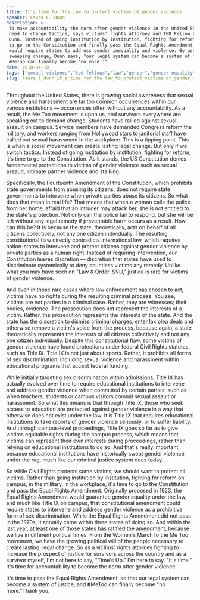 ```yaml
---
title: It's time for the law to protect victims of gender violence
speaker: Laura L. Dunn
description: >-
 To make accountability the norm after gender violence in the United States, we
 need to change tactics, says victims' rights attorney and TED Fellow Laura L.
 Dunn. Instead of going institution by institution, fighting for reform, we need
 to go to the Constitution and finally pass the Equal Rights Amendment, which
 would require states to address gender inequality and violence. By ushering in
 sweeping change, Dunn says, "our legal system can become a system of justice, and
 #MeToo can finally become 'no more.'"
date: 2018-04-10
tags: ["sexual-violence","ted-fellows","law","gender","gender-equality","society","social-change","government","justice-system","united-states"]
slug: laura_l_dunn_it_s_time_for_the_law_to_protect_victims_of_gender_violence
---
```


Throughout the United States, there is growing social awareness that sexual violence and
harassment are far too common occurrences within our various institutions — occurrences
often without any accountability. As a result, the Me Too movement is upon us, and
survivors everywhere are speaking out to demand change. Students have rallied against
sexual assault on campus. Service members have demanded Congress reform the military, and
workers ranging from Hollywood stars to janitorial staff have called out sexual harassment
in the workplace. This is a tipping point. This is when a social movement can create
lasting legal change. But only if we switch tactics. Instead of going institution by
institution, fighting for reform, it's time to go to the Constitution. As it stands, the US
Constitution denies fundamental protections to victims of gender violence such as sexual
assault, intimate partner violence and stalking.

Specifically, the Fourteenth Amendment of the Constitution, which prohibits state
governments from abusing its citizens, does not require state governments to intervene
when private parties abuse its citizens. So what does that mean in real life? That means
that when a woman calls the police from her home, afraid that an intruder may attack her,
she is not entitled to the state's protection. Not only can the police fail to respond,
but she will be left without any legal remedy if preventable harm occurs as a result. How
can this be? It is because the state, theoretically, acts on behalf of all citizens
collectively, not any one citizen individually. The resulting constitutional flaw directly
contradicts international law, which requires nation-states to intervene and protect
citizens against gender violence by private parties as a human right. Instead of requiring
intervention, our Constitution leaves discretion — discretion that states have used to
discriminate systemically to deny countless victims any remedy. Unlike what you may have
seen on "Law & Order: SVU," justice is rare for victims of gender violence.

And even in those rare cases where law enforcement has chosen to act, victims have no
rights during the resulting criminal process. You see, victims are not parties in a
criminal case. Rather, they are witnesses; their bodies, evidence. The prosecution does
not represent the interests of a victim. Rather, the prosecution represents the interests
of the state. And the state has the discretion to dismiss criminal charges, enter lax plea
deals and otherwise remove a victim's voice from the process, because again, a state
theoretically represents the interests of all citizens collectively and not any one
citizen individually. Despite this constitutional flaw, some victims of gender violence
have found protections under federal Civil Rights statutes, such as Title IX. Title IX is
not just about sports. Rather, it prohibits all forms of sex discrimination, including
sexual violence and harassment within educational programs that accept federal
funding.

While initially targeting sex discrimination within admissions, Title IX has actually
evolved over time to require educational institutions to intervene and address gender
violence when committed by certain parties, such as when teachers, students or campus
visitors commit sexual assault or harassment. So what this means is that through Title IX,
those who seek access to education are protected against gender violence in a way that
otherwise does not exist under the law. It is Title IX that requires educational
institutions to take reports of gender violence seriously, or to suffer liability. And
through campus-level proceedings, Title IX goes so far as to give victims equitable rights
during the campus process, which means that victims can represent their own interests
during proceedings, rather than relying on educational institutions to do so. And that's
really important, because educational institutions have historically swept gender violence
under the rug, much like our criminal justice system does today.

So while Civil Rights protects some victims, we should want to protect all victims. Rather
than going institution by institution, fighting for reform on campus, in the military, in
the workplace, it's time to go to the Constitution and pass the Equal Rights
Amendment. Originally proposed in 1923, the Equal Rights Amendment would guarantee gender
equality under the law, and much like Title IX on campus, that constitutional amendment
could require states to intervene and address gender violence as a prohibitive form of sex
discrimination. While the Equal Rights Amendment did not pass in the 1970s, it actually
came within three states of doing so. And within the last year, at least one of those
states has ratified the amendment, because we live in different political times. From the
Women's March to the Me Too movement, we have the growing political will of the people
necessary to create lasting, legal change. So as a victims' rights attorney fighting to
increase the prospect of justice for survivors across the country and as a survivor
myself, I'm not here to say, "Time's Up." I'm here to say, "It's time." It's time for
accountability to become the norm after gender violence.

It's time to pass the Equal Rights Amendment, so that our legal system can become a system
of justice, and #MeToo can finally become "no more."Thank you.

<!--
ad_duration=3.33
comment_count=21
event="TED2018"
external_start_time=0
has_talk_citation=1
intro_duration=11.82
is_subtitle_required="False"
is_talk_featured="True"
language="en"
language_swap="False"
native_language="en"
number_of_related_talks=6
number_of_speakers=1
number_of_subtitled_videos=18
number_of_tags=10
number_of_talk_download_languages=18
number_of_talk_more_resources=0
number_of_talk_recommendations=1
number_of_talks_take_actions=2
post_ad_duration=0.83
published_timestamp="2018-05-02 14:52:07"
recording_date="2018-04-10"
speaker_description="Victims' rights attorney"
speaker_is_published=1
speaker_name="Laura L. Dunn"
talk_more_resources=[]
talk_name="It's time for the law to protect victims of gender violence"
talk_recommendations_blurb="More resources curated by Laura L. Dunn"
talks_tags=["sexual-violence","ted-fellows","law","gender","gender-equality","society","social-change","government","justice-system","united-states"]
url_audio="https://download.ted.com/talks/LauraLDunn_2018U.mp3?apikey=acme-roadrunner"
url_photo_speaker="https://pe.tedcdn.com/images/ted/6f25e6f896b4b383aeea6be9d7d8d9d69c9c07ff_254x191.jpg"
url_photo_talk="https://s3.amazonaws.com/talkstar-photos/uploads/302a873c-9e4d-44e4-a75b-5e66b3843b74/LauraLDunn_2018U-embed.jpg"
url_webpage="https://www.ted.com/talks/laura_l_dunn_it_s_time_for_the_law_to_protect_victims_of_gender_violence"
video_type_name="TED Stage Talk"
-->